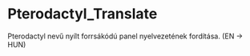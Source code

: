 # Pterodactyl_Translate
Pterodactyl nevű nyílt forrsákódú panel nyelvezetének fordítása. (EN -> HUN)
